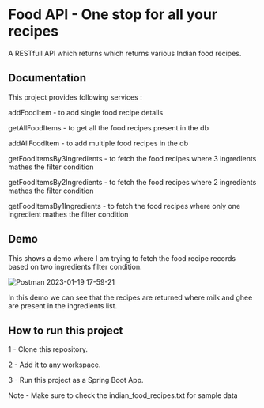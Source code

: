 
# Food API - One stop for all your recipes

A RESTfull API which returns which returns various Indian food recipes.



## Documentation
This project provides following services :

addFoodItem - to add single food recipe details

getAllFoodItems - to get all the food recipes present in the db

addAllFoodItem - to add multiple food recipes in the db

getFoodItemsBy3Ingredients - to fetch the food recipes where 3 ingredients mathes the filter condition 

getFoodItemsBy2Ingredients -  to fetch the food recipes where 2 ingredients mathes the filter condition 

getFoodItemsBy1Ingredients -  to fetch the food recipes where only one ingredient mathes the filter condition 


## Demo 

This shows a demo where I am trying to fetch the food recipe records based on two ingredients filter condition.

![Postman 2023-01-19 17-59-21](https://user-images.githubusercontent.com/77459081/213446058-12db721c-35fb-4258-80e0-e70538e15844.gif)

In this demo we can see that the recipes are returned where milk and ghee are present in the ingredients list.
## How to run this project

1 - Clone this repository.

2 - Add it to any workspace.

3 - Run this project as a Spring Boot App.

Note - Make sure to check the indian_food_recipes.txt for sample data




